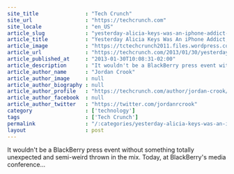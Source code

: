 ```yaml
---
site_title               : "Tech Crunch"
site_url                 : "https://techcrunch.com"
site_locale              : "en_US"
article_slug             : "yesterday-alicia-keys-was-an-iphone-addict-today-shes-blackberrys-global-creative-director"
article_title            : "Yesterday Alicia Keys Was An iPhone Addict, Today She’s BlackBerry’s Global Creative Director"
article_image            : "https://tctechcrunch2011.files.wordpress.com/2013/01/lolol.jpg?w=764&h=400&crop=1"
article_url              : "https://techcrunch.com/2013/01/30/yesterday-alicia-keys-was-an-iphone-addict-today-shes-blackberrys-global-creative-director/"
article_published_at     : "2013-01-30T10:08:31-02:00"
article_description      : "It wouldn't be a BlackBerry press event without something totally unexpected and semi-weird thrown in the mix. Today, at BlackBerry's media conference..."
article_author_name      : "Jordan Crook"
article_author_image     : null
article_author_biography : null
article_author_profile   : "https://techcrunch.com/author/jordan-crook/"
article_author_facebook  : null
article_author_twitter   : "https://twitter.com/jordanrcrook"
category                 : ['technology']
tags                     : ['Tech Crunch']
permalink                : "/:categories/yesterday-alicia-keys-was-an-iphone-addict-today-shes-blackberrys-global-creative-director/"
layout                   : post
---
```


It wouldn't be a BlackBerry press event without something totally unexpected and semi-weird thrown in the mix. Today, at BlackBerry's media conference...
